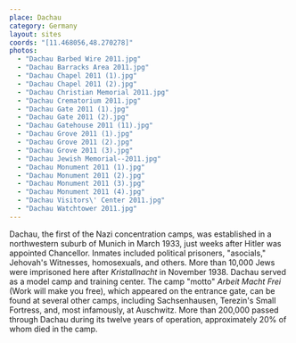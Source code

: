 ```yaml
---
place: Dachau
category: Germany
layout: sites
coords: "[11.468056,48.270278]"
photos:
  - "Dachau Barbed Wire 2011.jpg"
  - "Dachau Barracks Area 2011.jpg"
  - "Dachau Chapel 2011 (1).jpg"
  - "Dachau Chapel 2011 (2).jpg"
  - "Dachau Christian Memorial 2011.jpg"
  - "Dachau Crematorium 2011.jpg"
  - "Dachau Gate 2011 (1).jpg"
  - "Dachau Gate 2011 (2).jpg"
  - "Dachau Gatehouse 2011 (11).jpg"
  - "Dachau Grove 2011 (1).jpg"
  - "Dachau Grove 2011 (2).jpg"
  - "Dachau Grove 2011 (3).jpg"
  - "Dachau Jewish Memorial--2011.jpg"
  - "Dachau Monument 2011 (1).jpg"
  - "Dachau Monument 2011 (2).jpg"
  - "Dachau Monument 2011 (3).jpg"
  - "Dachau Monument 2011 (4).jpg"
  - "Dachau Visitors\' Center 2011.jpg"
  - "Dachau Watchtower 2011.jpg"
---
```

Dachau, the first of the Nazi concentration camps, was established in a northwestern suburb of Munich in March 1933, just weeks after Hitler was appointed Chancellor. Inmates included political prisoners, "asocials," Jehovah's Witnesses, homosexuals, and others. More than 10,000 Jews were imprisoned here after *Kristallnacht* in November 1938. Dachau served as a model camp and training center. The camp "motto" *Arbeit Macht Frei* (Work will make you free), which appeared on the entrance gate, can be found at several other camps, including Sachsenhausen, Terezin's Small Fortress, and, most infamously, at Auschwitz. More than 200,000 passed through Dachau during its twelve years of operation, approximately 20% of whom died in the camp.